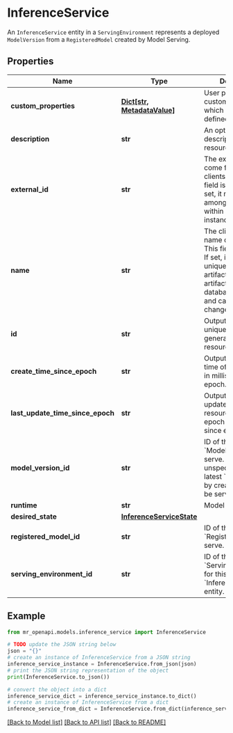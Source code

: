 # InferenceService

An `InferenceService` entity in a `ServingEnvironment` represents a deployed `ModelVersion` from a `RegisteredModel` created by Model Serving.

## Properties

Name | Type | Description | Notes
------------ | ------------- | ------------- | -------------
**custom_properties** | [**Dict[str, MetadataValue]**](MetadataValue.md) | User provided custom properties which are not defined by its type. | [optional] 
**description** | **str** | An optional description about the resource. | [optional] 
**external_id** | **str** | The external id that come from the clients’ system. This field is optional. If set, it must be unique among all resources within a database instance. | [optional] 
**name** | **str** | The client provided name of the artifact. This field is optional. If set, it must be unique among all the artifacts of the same artifact type within a database instance and cannot be changed once set. | [optional] 
**id** | **str** | Output only. The unique server generated id of the resource. | [optional] [readonly] 
**create_time_since_epoch** | **str** | Output only. Create time of the resource in millisecond since epoch. | [optional] [readonly] 
**last_update_time_since_epoch** | **str** | Output only. Last update time of the resource since epoch in millisecond since epoch. | [optional] [readonly] 
**model_version_id** | **str** | ID of the &#x60;ModelVersion&#x60; to serve. If it&#39;s unspecified, then the latest &#x60;ModelVersion&#x60; by creation order will be served. | [optional] 
**runtime** | **str** | Model runtime. | [optional] 
**desired_state** | [**InferenceServiceState**](InferenceServiceState.md) |  | [optional] 
**registered_model_id** | **str** | ID of the &#x60;RegisteredModel&#x60; to serve. | 
**serving_environment_id** | **str** | ID of the parent &#x60;ServingEnvironment&#x60; for this &#x60;InferenceService&#x60; entity. | 

## Example

```python
from mr_openapi.models.inference_service import InferenceService

# TODO update the JSON string below
json = "{}"
# create an instance of InferenceService from a JSON string
inference_service_instance = InferenceService.from_json(json)
# print the JSON string representation of the object
print(InferenceService.to_json())

# convert the object into a dict
inference_service_dict = inference_service_instance.to_dict()
# create an instance of InferenceService from a dict
inference_service_from_dict = InferenceService.from_dict(inference_service_dict)
```
[[Back to Model list]](../README.md#documentation-for-models) [[Back to API list]](../README.md#documentation-for-api-endpoints) [[Back to README]](../README.md)



